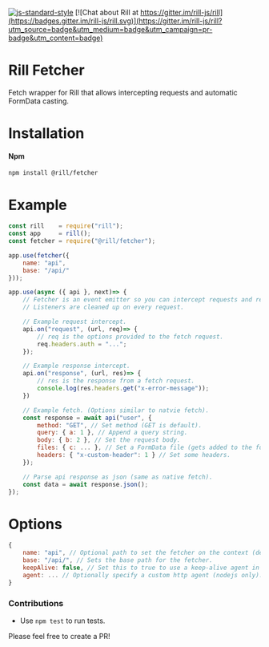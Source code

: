 [![js-standard-style](https://img.shields.io/badge/code%20style-standard-brightgreen.svg)](http://standardjs.com/)
[![Chat about Rill at https://gitter.im/rill-js/rill](https://badges.gitter.im/rill-js/rill.svg)](https://gitter.im/rill-js/rill?utm_source=badge&utm_medium=badge&utm_campaign=pr-badge&utm_content=badge)

# Rill Fetcher
Fetch wrapper for Rill that allows intercepting requests and automatic FormData casting.

# Installation

#### Npm
```console
npm install @rill/fetcher
```

# Example

```js
const rill    = require("rill");
const app     = rill();
const fetcher = require("@rill/fetcher");

app.use(fetcher({
	name: "api",
	base: "/api/"
}));

app.use(async ({ api }, next)=> {
	// Fetcher is an event emitter so you can intercept requests and responses.
	// Listeners are cleaned up on every request.

	// Example request intercept.
	api.on("request", (url, req)=> {
		// req is the options provided to the fetch request.
		req.headers.auth = "...";
	});

	// Example response intercept.
	api.on("response", (url, res)=> {
		// res is the response from a fetch request.
		console.log(res.headers.get("x-error-message"));
	})

	// Example fetch. (Options similar to natvie fetch).
	const response = await api("user", {
		method: "GET", // Set method (GET is default).
		query: { a: 1 }, // Append a query string.
		body: { b: 2 }, // Set the request body.
		files: { c: ... }, // Set a FormData file (gets added to the formdata body).
		headers: { "x-custom-header": 1 } // Set some headers.
	});

	// Parse api response as json (same as native fetch).
	const data = await response.json();
});
```

# Options

```js
{
	name: "api", // Optional path to set the fetcher on the context (default "fetch").
	base: "/api/", // Sets the base path for the fetcher.
	keepAlive: false, // Set this to true to use a keep-alive agent in node js (makes local requests much faster).
	agent: ... // Optionally specify a custom http agent (nodejs only).
}
```

### Contributions

* Use `npm test` to run tests.

Please feel free to create a PR!
